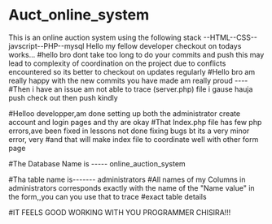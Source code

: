 # Auct_online_system
This is an online auction system using the following stack --HTML--CSS--javscript--PHP--mysql
Hello my fellow developer checkout on todays works...
#hello bro dont take too long to do your commits and push this may lead to complexity of coordination on the project due to conflicts encountered so its better to checkout on updates regularly
#Hello bro am really happy with the new commits you have made am really proud ----
#Then i have an issue am not able to trace (server.php) file i gause hauja push check out then push kindly



#Helloo developper,am done setting up both the administrator create account and login pages and thy are okay
#That Index.php file has few php errors,ave been fixed in lessons not done fixing  bugs bt its a very minor error, very 
#and that will make index file to coordinate well with  other form page


#The Database Name is -----  online_auction_system

#Tha table name is------- administrators
#All  names of my Columns in administrators corresponds exactly with the name of the "Name value" in the form,,you can you use that to trace #exact table details

#IT FEELS GOOD WORKING WITH YOU PROGRAMMER CHISIRA!!!


